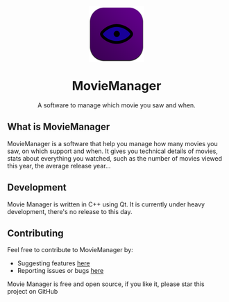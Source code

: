 <p align="center">
  <img width="128" align="center" src="Assets/logo.png">
</p>
<h1 align="center">
    MovieManager
</h1>
<p align="center">
    A software to manage which movie you saw and when.
</p>

## What is MovieManager
MovieManager is a software that help you manage how many movies you saw, on which support and when. It gives you technical details of movies, stats about everything you watched, such as the number of movies viewed this year, the average release year...

## Development
Movie Manager is written in C++ using Qt. It is currently under heavy development, there's no release to this day. 

## Contributing
Feel free to contribute to MovieManager by:
* Suggesting features [here](https://github.com/AlexM71/MovieManager/issues)
* Reporting issues or bugs [here](https://github.com/AlexM71/MovieManager/issues)

Movie Manager is free and open source, if you like it, please star this project on GitHub
